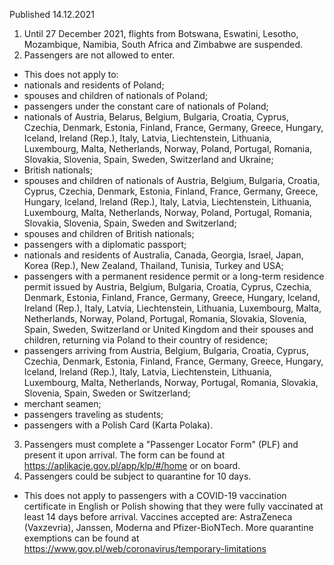 Published 14.12.2021
1. Until 27 December 2021, flights from Botswana, Eswatini, Lesotho, Mozambique, Namibia, South Africa and Zimbabwe are suspended.
2. Passengers are not allowed to enter.
- This does not apply to:
- nationals and residents of Poland;
- spouses and children of nationals of Poland;
- passengers under the constant care of nationals of Poland;
- nationals of Austria, Belarus, Belgium, Bulgaria, Croatia, Cyprus, Czechia, Denmark, Estonia, Finland, France, Germany, Greece, Hungary, Iceland, Ireland (Rep.), Italy, Latvia, Liechtenstein, Lithuania, Luxembourg, Malta, Netherlands, Norway, Poland, Portugal, Romania, Slovakia, Slovenia, Spain, Sweden, Switzerland and Ukraine;
- British nationals;
- spouses and children of nationals of Austria, Belgium, Bulgaria, Croatia, Cyprus, Czechia, Denmark, Estonia, Finland, France, Germany, Greece, Hungary, Iceland, Ireland (Rep.), Italy, Latvia, Liechtenstein, Lithuania, Luxembourg, Malta, Netherlands, Norway, Poland, Portugal, Romania, Slovakia, Slovenia, Spain, Sweden and Switzerland;
- spouses and children of British nationals;
- passengers with a diplomatic passport;
- nationals and residents of Australia, Canada, Georgia, Israel, Japan, Korea (Rep.), New Zealand, Thailand, Tunisia, Turkey and USA;
- passengers with a permanent residence permit or a long-term residence permit issued by Austria, Belgium, Bulgaria, Croatia, Cyprus, Czechia, Denmark, Estonia, Finland, France, Germany, Greece, Hungary, Iceland, Ireland (Rep.), Italy, Latvia, Liechtenstein, Lithuania, Luxembourg, Malta, Netherlands, Norway, Poland, Portugal, Romania, Slovakia, Slovenia, Spain, Sweden, Switzerland or United Kingdom and their spouses and children, returning via Poland to their country of residence;
- passengers arriving from Austria, Belgium, Bulgaria, Croatia, Cyprus, Czechia, Denmark, Estonia, Finland, France, Germany, Greece, Hungary, Iceland, Ireland (Rep.), Italy, Latvia, Liechtenstein, Lithuania, Luxembourg, Malta, Netherlands, Norway, Portugal, Romania, Slovakia, Slovenia, Spain, Sweden or Switzerland;
- merchant seamen;
- passengers traveling as students;
- passengers with a Polish Card (Karta Polaka).
3. Passengers must complete a "Passenger Locator Form" (PLF) and present it upon arrival. The form can be found at <a href="https://aplikacje.gov.pl/app/klp/#/home">https://aplikacje.gov.pl/app/klp/#/home</a> or on board.
4. Passengers could be subject to quarantine for 10 days.
- This does not apply to passengers with a COVID-19 vaccination certificate in English or Polish showing that they were fully vaccinated at least 14 days before arrival. Vaccines accepted are: AstraZeneca (Vaxzevria), Janssen, Moderna and Pfizer-BioNTech.
More quarantine exemptions can be found at <a href="https://www.gov.pl/web/coronavirus/temporary-limitations">https://www.gov.pl/web/coronavirus/temporary-limitations</a>